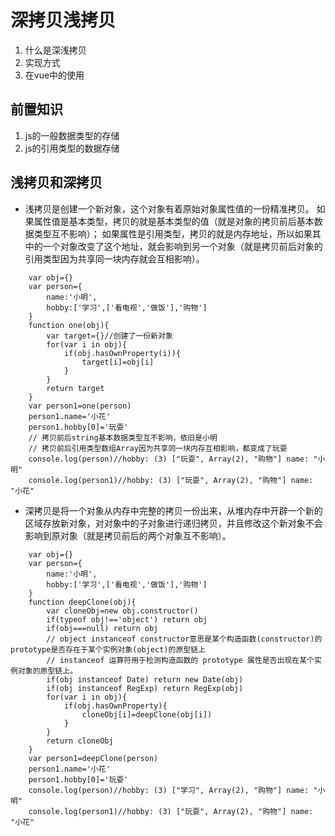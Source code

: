 # 深拷贝浅拷贝

1. 什么是深浅拷贝
2. 实现方式
3. 在vue中的使用

## 前置知识

1. js的一般数据类型的存储
2. js的引用类型的数据存储

## 浅拷贝和深拷贝

- 浅拷贝是创建一个新对象，这个对象有着原始对象属性值的一份精准拷贝。
如果属性值是基本类型，拷贝的就是基本类型的值（就是对象的拷贝前后基本数据类型互不影响）；
如果属性是引用类型，拷贝的就是内存地址，所以如果其中的一个对象改变了这个地址，就会影响到另一个对象（就是拷贝前后对象的引用类型因为共享同一块内存就会互相影响）。

```浅拷贝示例代码
    var obj={}
    var person={
        name:'小明',
        hobby:['学习',['看电视','做饭'],'购物']
    }
    function one(obj){
        var target={}//创建了一份新对象
        for(var i in obj){
            if(obj.hasOwnProperty(i)){
                target[i]=obj[i]
            }
        }
        return target
    }
    var person1=one(person)
    person1.name='小花'
    person1.hobby[0]='玩耍'
    // 拷贝前后string基本数据类型互不影响，依旧是小明
    // 拷贝前后引用类型数组Array因为共享同一块内存互相影响，都变成了玩耍
    console.log(person)//hobby: (3) ["玩耍", Array(2), "购物"] name: "小明"
    console.log(person1)//hobby: (3) ["玩耍", Array(2), "购物"] name: "小花"
```

- 深拷贝是将一个对象从内存中完整的拷贝一份出来，从堆内存中开辟一个新的区域存放新对象，对对象中的子对象进行递归拷贝，并且修改这个新对象不会影响到原对象（就是拷贝前后的两个对象互不影响）。

```浅拷贝示例代码
    var obj={}
    var person={
        name:'小明',
        hobby:['学习',['看电视','做饭'],'购物']
    }
    function deepClone(obj){
        var cloneObj=new obj.constructor()
        if(typeof obj!=='object') return obj
        if(obj===null) return obj
        // object instanceof constructor意思是某个构造函数(constructor)的prototype是否存在于某个实例对象(object)的原型链上
        // instanceof 运算符用于检测构造函数的 prototype 属性是否出现在某个实例对象的原型链上。
        if(obj instanceof Date) return new Date(obj)
        if(obj instanceof RegExp) return RegExp(obj)
        for(var i in obj){
            if(obj.hasOwnProperty){
                cloneObj[i]=deepClone(obj[i])
            }
        }
        return cloneObj
    }
    var person1=deepClone(person)
    person1.name='小花'
    person1.hobby[0]='玩耍'
    console.log(person)//hobby: (3) ["学习", Array(2), "购物"] name: "小明"
    console.log(person1)//hobby: (3) ["玩耍", Array(2), "购物"] name: "小花"
```
